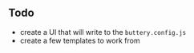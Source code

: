 ## Todo

- create a UI that will write to the `buttery.config.js`
- create a few templates to work from
